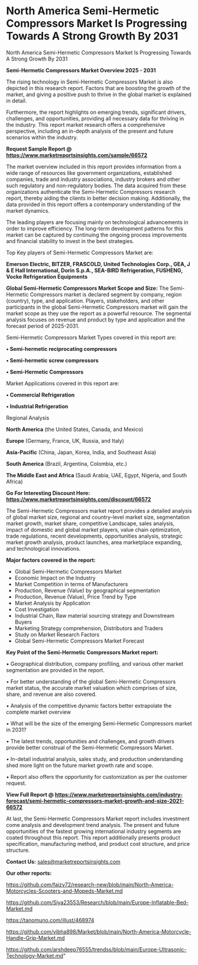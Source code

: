# North America Semi-Hermetic Compressors Market Is Progressing Towards A Strong Growth By 2031
North America Semi-Hermetic Compressors Market Is Progressing Towards A Strong Growth By 2031

<Strong> Semi-Hermetic Compressors Market Overview 2025 - 2031</strong>

The rising technology in Semi-Hermetic Compressors Market is also depicted in this research report. Factors that are boosting the growth of the market, and giving a positive push to thrive in the global market is explained in detail.

Furthermore, the report highlights on emerging trends, significant drivers, challenges, and opportunities, providing all necessary data for thriving in the industry. This report market research offers a comprehensive perspective, including an in-depth analysis of the present and future scenarios within the industry.

<strong>Request Sample Report @ <a href=https://www.marketreportsinsights.com/sample/66572>https://www.marketreportsinsights.com/sample/66572</a></strong>

The market overview included in this report provides information from a wide range of resources like government organizations, established companies, trade and industry associations, industry brokers and other such regulatory and non-regulatory bodies. The data acquired from these organizations authenticate the Semi-Hermetic Compressors research report, thereby aiding the clients in better decision making. Additionally, the data provided in this report offers a contemporary understanding of the market dynamics.

The leading players are focusing mainly on technological advancements in order to improve efficiency. The long-term development patterns for this market can be captured by continuing the ongoing process improvements and financial stability to invest in the best strategies.

Top Key players of Semi-Hermetic Compressors Market are:

<strong>Emerson Electric, BITZER, FRASCOLD, United Technologies Corp., GEA, J & E Hall International, Dorin S.p.A., SEA-BIRD Refrigeration, FUSHENG, Vocke Refrigeration Equipments</strong>

<strong><b>Global Semi-Hermetic Compressors Market Scope and Size:</b></strong>
The Semi-Hermetic Compressors market is declared segment by company, region (country), type, and application. Players, stakeholders, and other participants in the global Semi-Hermetic Compressors market will gain the market scope as they use the report as a powerful resource. The segmental analysis focuses on revenue and product by type and application and the forecast period of 2025-2031.

Semi-Hermetic Compressors Market Types covered in this report are:

<strong>• Semi-hermetic reciprocating compressors

• Semi-hermetic screw compressors

• Semi-Hermetic Compressors</strong>

Market Applications covered in this report are:

<strong>• Commercial Refrigeration

• Industrial Refrigeration</strong> 

Regional Analysis

<strong>North America</strong> (the United States, Canada, and Mexico)

<strong>Europe</strong> (Germany, France, UK, Russia, and Italy)

<strong>Asia-Pacific</strong> (China, Japan, Korea, India, and Southeast Asia)

<strong>South America</strong> (Brazil, Argentina, Colombia, etc.)

<strong>The Middle East and Africa</strong> (Saudi Arabia, UAE, Egypt, Nigeria, and South Africa)

<strong>Go For Interesting Discount Here: <a href=https://www.marketreportsinsights.com/discount/66572>https://www.marketreportsinsights.com/discount/66572</a></strong>

The Semi-Hermetic Compressors market report provides a detailed analysis of global market size, regional and country-level market size, segmentation market growth, market share, competitive Landscape, sales analysis, impact of domestic and global market players, value chain optimization, trade regulations, recent developments, opportunities analysis, strategic market growth analysis, product launches, area marketplace expanding, and technological innovations.

<strong><b>Major factors covered in the report:</b></strong>
<ul>
  <li>Global Semi-Hermetic Compressors Market </li>
  <li>Economic Impact on the Industry</li>
  <li>Market Competition in terms of Manufacturers</li>
  <li>Production, Revenue (Value) by geographical segmentation</li>
  <li>Production, Revenue (Value), Price Trend by Type</li>
  <li>Market Analysis by Application</li>
  <li>Cost Investigation</li>
  <li>Industrial Chain, Raw material sourcing strategy and Downstream Buyers</li>
  <li>Marketing Strategy comprehension, Distributors and Traders</li>
  <li>Study on Market Research Factors</li>
  <li>Global Semi-Hermetic Compressors Market Forecast</li>
</ul>

<strong><b>Key Point of the Semi-Hermetic Compressors Market report:</b></strong>

• Geographical distribution, company profiling, and various other market segmentation are provided in the report.

• For better understanding of the global Semi-Hermetic Compressors market status, the accurate market valuation which comprises of size, share, and revenue are also covered.

• Analysis of the competitive dynamic factors better extrapolate the complete market overview

• What will be the size of the emerging Semi-Hermetic Compressors market in 2031?

• The latest trends, opportunities and challenges, and growth drivers provide better construal of the Semi-Hermetic Compressors Market.

• In-detail industrial analysis, sales study, and production understanding shed more light on the future market growth rate and scope.

• Report also offers the opportunity for customization as per the customer request.

<strong><b>View Full Report @ <a href=https://www.marketreportsinsights.com/industry-forecast/semi-hermetic-compressors-market-growth-and-size-2021-66572>https://www.marketreportsinsights.com/industry-forecast/semi-hermetic-compressors-market-growth-and-size-2021-66572</a></b></strong>


At last, the Semi-Hermetic Compressors Market report includes investment come analysis and development trend analysis. The present and future opportunities of the fastest growing international industry segments are coated throughout this report. This report additionally presents product specification, manufacturing method, and product cost structure, and price structure.

<strong>Contact Us:</strong>
sales@marketreportsinsights.com

<strong>Our other reports:</strong>

<a href=https://github.com/faizy72/research-new/blob/main/North-America-Motorcycles-Scooters-and-Mopeds-Market.md>https://github.com/faizy72/research-new/blob/main/North-America-Motorcycles-Scooters-and-Mopeds-Market.md</a>

<a href=https://github.com/Siya23553/Research/blob/main/Europe-Inflatable-Bed-Market.md>https://github.com/Siya23553/Research/blob/main/Europe-Inflatable-Bed-Market.md</a>

<a href=https://tanomuno.com/illust/468974>https://tanomuno.com/illust/468974</a>

<a href=https://github.com/vibha898/Market/blob/main/North-America-Motorcycle-Handle-Grip-Market.md>https://github.com/vibha898/Market/blob/main/North-America-Motorcycle-Handle-Grip-Market.md</a>

<a href=https://github.com/arshdeep76555/trendss/blob/main/Europe-Ultrasonic-Technology-Market.md>https://github.com/arshdeep76555/trendss/blob/main/Europe-Ultrasonic-Technology-Market.md</a>"
